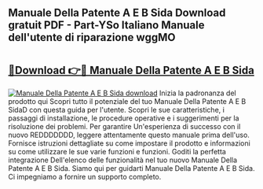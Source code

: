 ## Manuale Della Patente A E B Sida Download gratuit PDF - Part-YSo Italiano Manuale dell'utente di riparazione wggMO

# <h2><a href="http://dfee77f.blite.top/?on=Manuale+Della+Patente+A+E+B+Sida">🔗Download 👉🔴 Manuale Della Patente A E B Sida</a></h2>

[![Manuale Della Patente A E B Sida download](https://i.imgur.com/lujVjoI.png)](http://dfee77f.blite.top/?on=Manuale+Della+Patente+A+E+B+Sida)
Inizia la padronanza del prodotto qui Scopri tutto il potenziale del tuo Manuale Della Patente A E B SidaD con questa guida per l'utente. Scopri le sue caratteristiche, i passaggi di installazione, le procedure operative e i suggerimenti per la risoluzione dei problemi. Per garantire Un'esperienza di successo con il nuovo REDDDDDDD, leggere attentamente questo manuale prima dell'uso. Fornisce istruzioni dettagliate su come impostare il prodotto e informazioni su come utilizzare le sue varie funzioni e funzioni. Goditi la perfetta integrazione Dell'elenco delle funzionalità nel tuo nuovo Manuale Della Patente A E B Sida. Siamo qui per guidarti Manuale Della Patente A E B Sida. Ci impegniamo a fornire un supporto completo.
